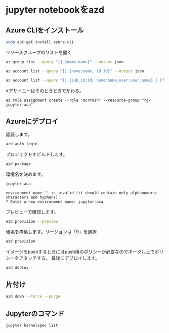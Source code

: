 # jupyter notebookをazd

## Azure CLIをインストール

```bash
sudo apt-get install azure-cli
```

リソースグループのリストを開く

```bash
az group list --query "[].{name:name}" --output json
```

```bash
az account list --query "[].{name:name, id:id}" --output json
```

```bash
az account list --query "[].{sub_id:id, name:name,user:user.name} | [? contains(name,'Pay-As-You-Go')]" --output json
```

※アサイニーはそのときどきでかわる。

```
az role assignment create --role "AcrPush" --resource-group "rg-jupyter-aca"
```

## Azureにデプロイ

認証します。

```bash
azd auth login
```

プロジェクトをビルドします。

```bash
azd package
```

環境名を決めます。

```bash
jupyter-aca
```

```text
environment name '' is invalid (it should contain only alphanumeric characters and hyphens)
? Enter a new environment name: jupyter-aca
```

プレビューで確認します。

```bash
azd provision --preview
```

環境を構築します。リージョンは「9」を選択

```bash
azd provision
```

イメージをpushするときにはpush用のポリシーが必要なのでポータル上でポリシーをアタッチする。
最後にデプロイします。

```bash
azd deploy
```

## 片付け

```bash
azd down --force --purge
```

## Jupyterのコマンド

```bash
jupyter kernelspec list
```
